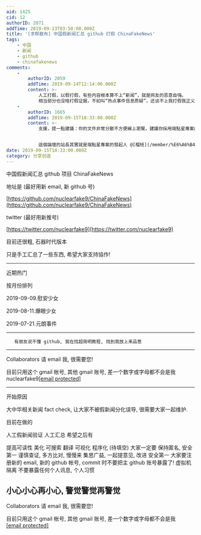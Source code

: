 ```yaml
---
aid: 1425
cid: 12
authorID: 2071
addTime: 2019-09-13T03:50:00.000Z
title: '[求帮散布] 中国假新闻汇总 github 打假 ChinaFakeNews'
tags:
    - 中国
    - 新闻
    - github
    - chinafakenews
comments:
    -
        authorID: 2059
        addTime: 2019-09-14T12:14:00.000Z
        content: >-
            人工打假，以假打假，有些内容根本算不上“新闻”，就是网友的恶意自嗨。
            相当部分也没啥打假证据，不如叫“热点事件信息质疑”，还谈不上我打假我正义，而且真相这种东西生存周期太短，最终都会被立场淹没。
    -
        authorID: 1665
        addTime: 2019-09-15T18:33:00.000Z
        content: >-
            支援，提一點建議：你的文件非常分散不方便線上瀏覽，建議你採用端點星專案的程式碼，它是一個Jekyll靜態網站模板，專門針對新聞報道優化的介面。


            這個論壇的站長其實就是端點星專案的發起人 @[榴梿](/member/%E6%A6%B4%E6%A2%BF) 。
date: 2019-09-15T18:33:00.000Z
category: 分享创造
---
```


中国假新闻汇总 github 项目 ChinaFakeNews

地址是 (最好用新 email, 新 github 号)

[https://github.com/nuclearfake9/ChinaFakeNews](https://github.com/nuclearfake9/ChinaFakeNews)

twitter (最好用新推号)

[https://twitter.com/nuclearfake9](https://twitter.com/nuclearfake9)

目前还很粗, 石器时代版本

只是手工汇总了一些东西, 希望大家支持協作!

* * *

近期热门

按月份排列

2019-09-09.慰安少女

2019-08-11.爆眼少女

2019-07-21.元朗事件

* * *

       有朋友说不懂 github, 我在找超简明教程, 找到我放上来品葱
    

* * *

Collaborators 请 email 我, 很需要您!

目前只用这个 gmail 帐号, 其他 gmail 账号, 差一个数字或字母都不会是我 nuclearfake9[\[email protected\]](/cdn-cgi/l/email-protection)

* * *

开始原因

大中华相关新闻 fact check, 让大家不被假新闻分化误导, 很需要大家一起维护.

目前在做的

人工假新闻验证 人工汇总 希望之后有

提高可读性 美化 可搜索 翻译 可视化 程序化 (待填空) 大家一定要 保持匿名, 安全第一 谨慎查证, 多方比对, 慢慢来 集思广益, 一起提意见, 改进 安全第一 大家要注册新的 email, 新的 github 帐号, commit 时不要把主 github 账号暴露了! 虚拟机隔离 不要暴露任何个人讯息, 个人习惯

[](#%E5%B0%8F%E5%BF%83%E5%B0%8F%E5%BF%83%E5%86%8D%E5%B0%8F%E5%BF%83-%E8%AD%A6%E8%A7%89%E8%AD%A6%E8%A7%89%E5%86%8D%E8%AD%A6%E8%A7%89)小心小心再小心, 警觉警觉再警觉
----------------------------------------------------------------------------------------------------------------------------------------------------

Collaborators 请 email 我, 很需要您!

目前只用这个 gmail 帐号, 其他 gmail 账号, 差一个数字或字母都不会是我 [\[email protected\]](/cdn-cgi/l/email-protection)
